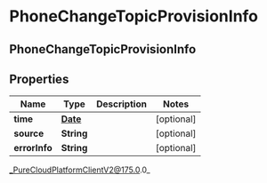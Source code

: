 # PhoneChangeTopicProvisionInfo

## PhoneChangeTopicProvisionInfo

## Properties

|Name | Type | Description | Notes|
|------------ | ------------- | ------------- | -------------|
| **time** | [**Date**](Date) |  | [optional] |
| **source** | **String** |  | [optional] |
| **errorInfo** | **String** |  | [optional] |



_PureCloudPlatformClientV2@175.0.0_
